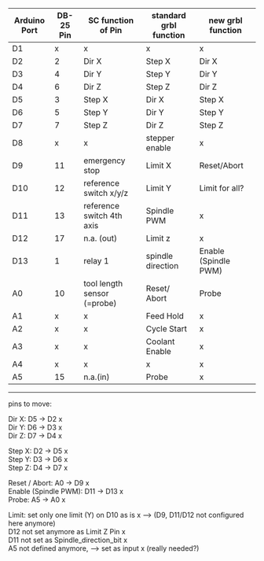 
| Arduino Port | DB-25 Pin | SC function of Pin | standard grbl function | new grbl function |
| --- | --- | --- | --- | --- |
| D1 | x | x | x | x |
| D2 | 2 | Dir X | Step X | Dir X |
| D3 | 4 | Dir Y | Step Y| Dir Y |
| D4 | 6 | Dir Z | Step Z | Dir Z |
| D5 | 3 | Step X | Dir X | Step X |
| D6 | 5 | Step Y | Dir Y  | Step Y |
| D7 | 7 | Step Z | Dir Z | Step Z |
| D8 | x | x | stepper enable | x |
| D9 | 11 | emergency stop | Limit X | Reset/Abort |
| D10 | 12 | reference switch x/y/z | Limit Y | Limit for all? |
| D11 | 13 | reference switch 4th axis | Spindle PWM | x |
| D12 | 17 | n.a. (out) | Limit z | x |
| D13 | 1 | relay 1 | spindle direction | Enable (Spindle PWM) |
| A0 | 10 | tool length sensor (=probe) | Reset/ Abort | Probe |
| A1 | x | x | Feed Hold | x |
| A2 | x | x | Cycle Start | x |
| A3 | x | x | Coolant Enable | x |
| A4 | x | x | x | x |
| A5 | 15 | n.a.(in) | Probe | x |

***

pins to move:

Dir X: D5 -> D2 x  
Dir Y: D6 -> D3 x  
Dir Z: D7 -> D4 x  

Step X: D2 -> D5 x  
Step Y: D3 -> D6 x  
Step Z: D4 -> D7 x  

Reset / Abort: A0 -> D9 x  
Enable (Spindle PWM): D11 -> D13 x  
Probe: A5 -> A0 x  

Limit: set only one limit (Y) on D10 as is x --> (D9, D11/D12 not configured here anymore)  
D12 not set anymore as Limit Z Pin x  
D11 not set as Spindle_direction_bit x  
A5 not defined anymore,  --> set as input x (really needed?)
